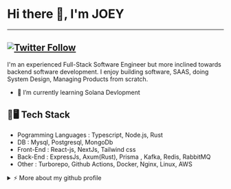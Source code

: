 # Hi there 👋, I'm JOEY


---
[![Twitter Follow](https://img.shields.io/twitter/follow/hsk11dev?label=Follow)](https://twitter.com/Xploiter_py)
---

I'm an experienced Full-Stack Software Engineer but more inclined towards backend software development. I enjoy building software,  SAAS, doing System Design, Managing Products from scratch.  

- 🌱 I’m currently learning Solana Devlopment 


## :electric_plug::desktop_computer: Tech Stack
- Pogramming Languages : Typescript, Node.js, Rust 
- DB : Mysql, Postgresql, MongoDb
- Front-End : React-js, NextJs, Tailwind css
- Back-End  : ExpressJs, Axum(Rust), Prisma , Kafka, Redis, RabbitMQ
- Other     : Turborepo, Github Actions, Docker, Nginx, Linux, AWS 
   
<details>
<summary>⚡️ More about my github profile</summary>
<br />

![Top Langs](https://github-readme-stats.vercel.app/api/top-langs/?username=iam-joey&layout=compact&hide=css,html)

![Harpal Singh's github stats](https://github-readme-stats.vercel.app/api?username=iamjoey&count_private=true&show_icons=true&theme=onedark)

</details>

<!--
**hsk11/hsk11** is a ✨ _special_ ✨ repository because its `README.md` (this file) appears on your GitHub profile.

Here are some ideas to get you started:

- 🔭 I’m currently working on ...
- 🌱 I’m currently learning ...
- 👯 I’m looking to collaborate on ...
- 🤔 I’m looking for help with ...
- 💬 Ask me about ...
- 📫 How to reach me: ...
- 😄 Pronouns: ...
- ⚡ Fun fact: ...
-->
